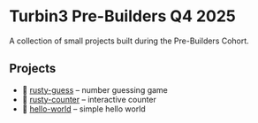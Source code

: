 # Turbin3 Pre-Builders Q4 2025

A collection of small projects built during the Pre-Builders Cohort.

## Projects
- 🤔 [rusty-guess](./rng-game/rusty-guess) – number guessing game  
- 🔢 [rusty-counter](./rng-game/rusty-counter) – interactive counter  
- 📘 [hello-world](./rng-game/hello-world/) – simple hello world
